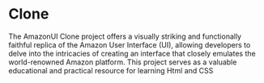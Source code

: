 # Clone
The AmazonUI Clone project offers a visually striking and functionally faithful replica of the Amazon User Interface (UI), allowing developers to delve into the intricacies of creating an interface that closely emulates the world-renowned Amazon platform. This project serves as a valuable educational and practical resource for learning Html and CSS
